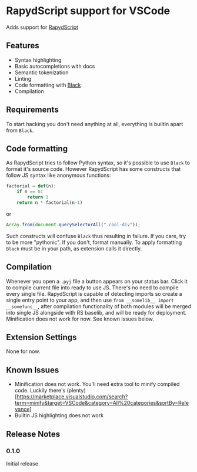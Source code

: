 # RapydScript support for VSCode

Adds support for [RapydScript](https://github.com/kovidgoyal/rapydscript-ng)

## Features

-   Syntax highlighting
-   Basic autocompletions with docs
-   Semantic tokenization
-   Linting
-   Code formatting with [Black](https://github.com/psf/black)
-   Compilation

## Requirements

To start hacking you don't need anything at all, everything is builtin apart from `Black`.

## Code formatting

As RapydScript tries to follow Python syntax, so it's possible to use `Black` to format it's source code.
However RapydScript has some constructs that follow JS syntax like anonymous functions:

```python
factorial = def(n):
	if n == 0:
		return 1
	return n * factorial(n-1)
```

or

```js
Array.from(document.querySelectorAll(".cool-div"));
```

Such constructs will confuse `Black` thus resulting in failure. If you care, try to be more "pythonic".
If you don't, format manually.
To apply formatting `Black` must be in your path, as extension calls it directly.

## Compilation

Whenever you open a `.pyj` file a button appears on your status bar.
Click it to compile current file into ready to use JS.
There's no need to compile every single file.
RapydScript is capable of detecting imports so create a single entry point to your app, and then use `from __somelib__ import __somefunc__`, after compilation functionality of both modules will be merged into single JS alongside with RS baselib, and will be ready for deployment.
Minification does not work for now. See known issues below.

## Extension Settings

None for now.

## Known Issues

-   Minification does not work. You'll need extra tool to minify compiled code.
    Luckily there's (plenty)[https://marketplace.visualstudio.com/search?term=minify&target=VSCode&category=All%20categories&sortBy=Relevance]
-   Builtin JS highlighting does not work

## Release Notes

### 0.1.0

Initial release
